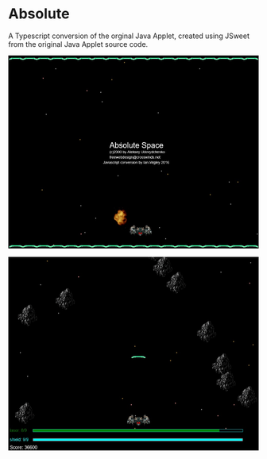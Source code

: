 # Absolute
A Typescript conversion of the orginal Java Applet, created using JSweet from the original Java Applet source code.

![](Absolute/Absolute_menu.jpg)

![](Absolute/Absolute_game.jpg)
